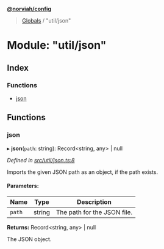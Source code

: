 **[@norviah/config](../README.md)**

> [Globals](../globals.md) / "util/json"

# Module: "util/json"

## Index

### Functions

* [json](_util_json_.md#json)

## Functions

### json

▸ **json**(`path`: string): Record\<string, any> \| null

*Defined in [src/util/json.ts:8](https://github.com/Norviah/config/blob/cd1d202/src/util/json.ts#L8)*

Imports the given JSON path as an object, if the path exists.

#### Parameters:

Name | Type | Description |
------ | ------ | ------ |
`path` | string | The path for the JSON file. |

**Returns:** Record\<string, any> \| null

The JSON object.
